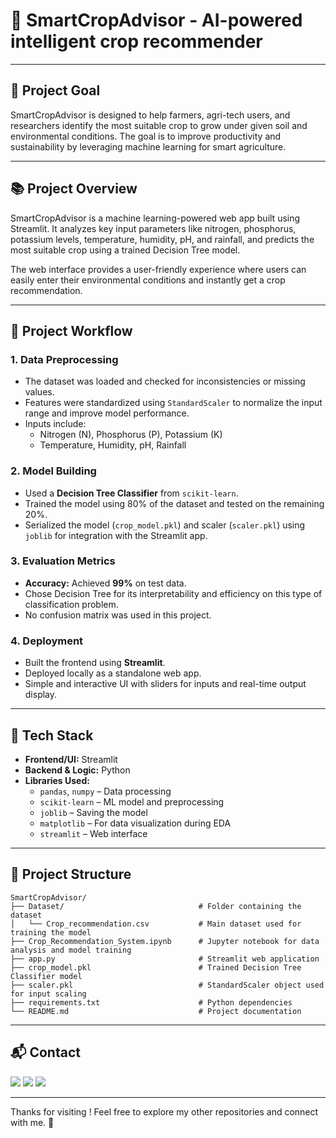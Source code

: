 # 🌾 SmartCropAdvisor - AI-powered intelligent crop recommender

---

## 🎯 Project Goal

SmartCropAdvisor is designed to help farmers, agri-tech users, and researchers identify the most suitable crop to grow under given soil and environmental conditions. The goal is to improve productivity and sustainability by leveraging machine learning for smart agriculture.

---

## 📚 Project Overview

SmartCropAdvisor is a machine learning-powered web app built using Streamlit. It analyzes key input parameters like nitrogen, phosphorus, potassium levels, temperature, humidity, pH, and rainfall, and predicts the most suitable crop using a trained Decision Tree model.

The web interface provides a user-friendly experience where users can easily enter their environmental conditions and instantly get a crop recommendation.

---

## 🔁 Project Workflow

### 1. **Data Preprocessing**
- The dataset was loaded and checked for inconsistencies or missing values.
- Features were standardized using `StandardScaler` to normalize the input range and improve model performance.
- Inputs include:
  - Nitrogen (N), Phosphorus (P), Potassium (K)
  - Temperature, Humidity, pH, Rainfall

### 2. **Model Building**
- Used a **Decision Tree Classifier** from `scikit-learn`.
- Trained the model using 80% of the dataset and tested on the remaining 20%.
- Serialized the model (`crop_model.pkl`) and scaler (`scaler.pkl`) using `joblib` for integration with the Streamlit app.

### 3. **Evaluation Metrics**
- **Accuracy:** Achieved **99%** on test data.
- Chose Decision Tree for its interpretability and efficiency on this type of classification problem.
- No confusion matrix was used in this project.

### 4. **Deployment**
- Built the frontend using **Streamlit**.
- Deployed locally as a standalone web app.
- Simple and interactive UI with sliders for inputs and real-time output display.

---

## 🧰 Tech Stack

- **Frontend/UI:** Streamlit
- **Backend & Logic:** Python
- **Libraries Used:**
  - `pandas`, `numpy` – Data processing
  - `scikit-learn` – ML model and preprocessing
  - `joblib` – Saving the model
  - `matplotlib` – For data visualization during EDA
  - `streamlit` – Web interface

---

## 📁 Project Structure

```plaintext
SmartCropAdvisor/
├── Dataset/                              # Folder containing the dataset
│   └── Crop_recommendation.csv           # Main dataset used for training the model
├── Crop_Recommendation_System.ipynb      # Jupyter notebook for data analysis and model training
├── app.py                                # Streamlit web application
├── crop_model.pkl                        # Trained Decision Tree Classifier model
├── scaler.pkl                            # StandardScaler object used for input scaling
├── requirements.txt                      # Python dependencies
└── README.md                             # Project documentation

```
---

## 📬 Contact

<p>
  <a href="mailto:aradhyaray99@gmail.com"><img src="https://img.shields.io/badge/Email-D14836?style=for-the-badge&logo=gmail&logoColor=white" /></a>
  <a href="www.linkedin.com/in/rayaradhya"><img src="https://img.shields.io/badge/LinkedIn-blue?style=for-the-badge&logo=linkedin&logoColor=white" /></a>
  <a href="https://github.com/AradhyaRay05"><img src="https://img.shields.io/badge/GitHub-181717?style=for-the-badge&logo=github&logoColor=white" /></a>
</p>

---

Thanks for visiting ! Feel free to explore my other repositories and connect with me. 🚀 
